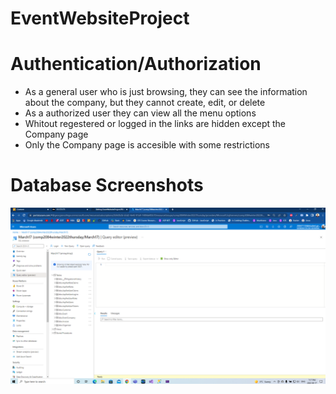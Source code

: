 # EventWebsiteProject

# Authentication/Authorization
- As a general user who is just browsing, they can see the information about the company, but they cannot create, edit, or delete
- As a authorized user they can view all the menu options
- Whitout regestered or logged in the links are hidden except the Company page
- Only the Company page is accesible with some restrictions

# Database Screenshots
![](ScreenShots/MainViewTables.png)


